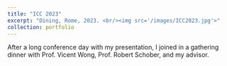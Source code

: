 ```yaml
---
title: "ICC 2023"
excerpt: "Dining, Rome, 2023. <br/><img src='/images/ICC2023.jpg'>"
collection: portfolio
---
```


After a long conference day with my presentation, I joined in a gathering dinner with Prof. Vicent Wong, Prof. Robert Schober, and my advisor.